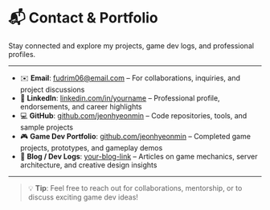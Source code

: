 # 📬 Contact & Portfolio

Stay connected and explore my projects, game dev logs, and professional profiles.

---

- ✉️ **Email**: [fudrim06@email.com](mailto:fudrim06@email.com) – For collaborations, inquiries, and project discussions  
- 💼 **LinkedIn**: [linkedin.com/in/yourname](https://linkedin.com/in/yourname) – Professional profile, endorsements, and career highlights  
- 💻 **GitHub**: [github.com/jeonhyeonmin](https://github.com/jeonhyeonmin) – Code repositories, tools, and sample projects  
- 🎮 **Game Dev Portfolio**: [github.com/jeonhyeonmin](https://github.com/jeonhyeonmin) – Completed game projects, prototypes, and gameplay demos  
- 📝 **Blog / Dev Logs**: [your-blog-link](https://your-blog-link) – Articles on game mechanics, server architecture, and creative design insights  

---

> 💡 **Tip**: Feel free to reach out for collaborations, mentorship, or to discuss exciting game dev ideas!
